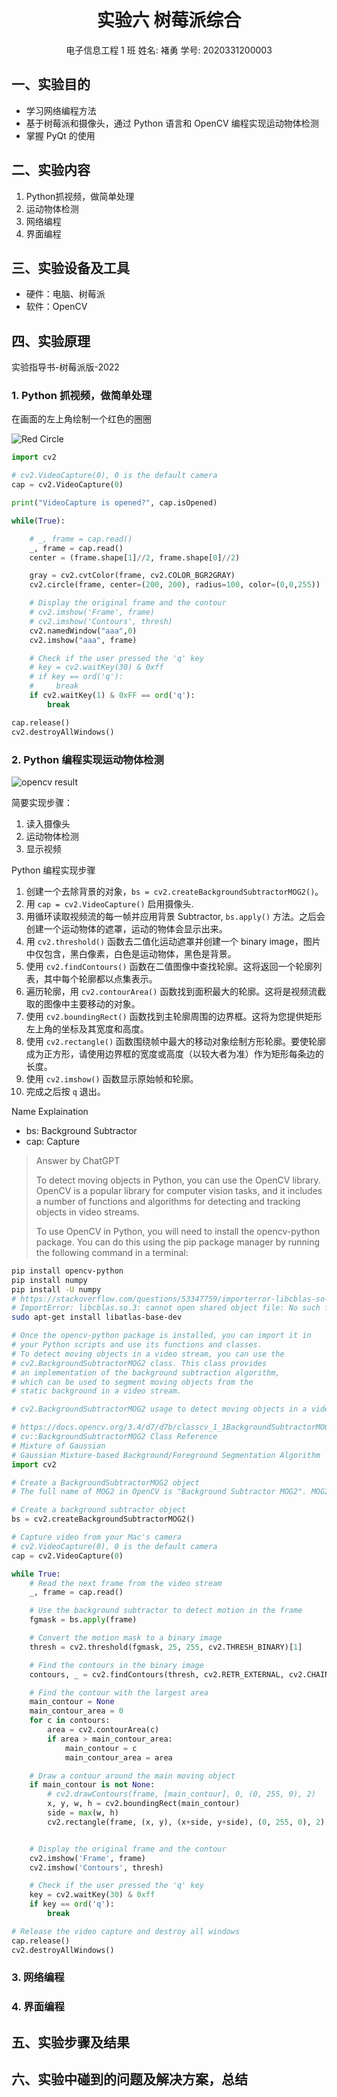 <!--
 * @Author: Frank Chu
 * @Date: 2022-11-29 10:17:13
 * @LastEditors: Frank Chu
 * @LastEditTime: 2022-12-06 13:15:56
 * @FilePath: /EE/Embeded-System/lab06-Project.md
 * @Description: 
 * 
 * Copyright (c) 2022 by Frank Chu, All Rights Reserved. 
-->

<!-- markdownlint-disable MD033 -->
# <center>实验六 树莓派综合</center>

<center>电子信息工程 1 班 姓名: 褚勇  学号: 2020331200003</center>

## 一、实验目的

* 学习网络编程方法
* 基于树莓派和摄像头，通过 Python 语言和 OpenCV 编程实现运动物体检测
* 掌握 PyQt 的使用

## 二、实验内容

1. Python抓视频，做简单处理
2. 运动物体检测
3. 网络编程
4. 界面编程

## 三、实验设备及工具

* 硬件：电脑、树莓派
* 软件：OpenCV

## 四、实验原理

实验指导书-树莓派版-2022

### 1. Python 抓视频，做简单处理

在画面的左上角绘制一个红色的圈圈

![Red Circle](lab06T1RedCircle.png)

```py
import cv2 

# cv2.VideoCapture(0), 0 is the default camera
cap = cv2.VideoCapture(0)

print("VideoCapture is opened?", cap.isOpened)

while(True):

    # _, frame = cap.read()
    _, frame = cap.read() 
    center = (frame.shape[1]//2, frame.shape[0]//2)

    gray = cv2.cvtColor(frame, cv2.COLOR_BGR2GRAY) 
    cv2.circle(frame, center=(200, 200), radius=100, color=(0,0,255))

    # Display the original frame and the contour
    # cv2.imshow('Frame', frame)
    # cv2.imshow('Contours', thresh)
    cv2.namedWindow("aaa",0) 
    cv2.imshow("aaa", frame)

    # Check if the user pressed the 'q' key
    # key = cv2.waitKey(30) & 0xff
    # if key == ord('q'):
    #     break
    if cv2.waitKey(1) & 0xFF == ord('q'):
        break

cap.release() 
cv2.destroyAllWindows()

```

### 2. Python 编程实现运动物体检测

![opencv result](lab05-opencv.png)

简要实现步骤：

1. 读入摄像头
2. 运动物体检测
3. 显示视频

Python 编程实现步骤

1. 创建一个去除背景的对象，`bs = cv2.createBackgroundSubtractorMOG2()`。
2. 用 `cap = cv2.VideoCapture()` 启用摄像头.
3. 用循环读取视频流的每一帧并应用背景 Subtractor, `bs.apply()` 方法。之后会创建一个运动物体的遮罩，运动的物体会显示出来。
4. 用 `cv2.threshold()` 函数去二值化运动遮罩并创建一个 binary image，图片中仅包含，黑白像素，白色是运动物体，黑色是背景。
5. 使用 `cv2.findContours()` 函数在二值图像中查找轮廓。这将返回一个轮廓列表，其中每个轮廓都以点集表示。
6. 遍历轮廓，用 `cv2.contourArea()` 函数找到面积最大的轮廓。这将是视频流截取的图像中主要移动的对象。
7. 使用 `cv2.boundingRect()` 函数找到主轮廓周围的边界框。这将为您提供矩形左上角的坐标及其宽度和高度。
8. 使用 `cv2.rectangle()` 函数围绕帧中最大的移动对象绘制方形轮廓。要使轮廓成为正方形，请使用边界框的宽度或高度（以较大者为准）作为矩形每条边的长度。
9. 使用 `cv2.imshow()` 函数显示原始帧和轮廓。
10. 完成之后按 `q` 退出。

Name Explaination

* bs: Background Subtractor
* cap: Capture

> Answer by ChatGPT
>
> To detect moving objects in Python, you can use the OpenCV library. OpenCV is a popular library for computer vision tasks, and it includes a number of functions and algorithms for detecting and tracking objects in video streams.
>
> To use OpenCV in Python, you will need to install the opencv-python package. You can do this using the pip package manager by running the following command in a terminal:

```bash
pip install opencv-python
pip install numpy
pip install -U numpy
# https://stackoverflow.com/questions/53347759/importerror-libcblas-so-3-cannot-open-shared-object-file-no-such-file-or-dire
# ImportError: libcblas.so.3: cannot open shared object file: No such file or directory
sudo apt-get install libatlas-base-dev
```

```py
# Once the opencv-python package is installed, you can import it in
# your Python scripts and use its functions and classes. 
# To detect moving objects in a video stream, you can use the 
# cv2.BackgroundSubtractorMOG2 class. This class provides 
# an implementation of the background subtraction algorithm, 
# which can be used to segment moving objects from the 
# static background in a video stream.

# cv2.BackgroundSubtractorMOG2 usage to detect moving objects in a video stream

# https://docs.opencv.org/3.4/d7/d7b/classcv_1_1BackgroundSubtractorMOG2.html
# cv::BackgroundSubtractorMOG2 Class Reference
# Mixture of Gaussian
# Gaussian Mixture-based Background/Foreground Segmentation Algorithm
import cv2

# Create a BackgroundSubtractorMOG2 object
# The full name of MOG2 in OpenCV is "Background Subtractor MOG2". MOG2 is a type of background subtraction algorithm that can be used in computer vision tasks to separate foreground objects from the background. It is part of the OpenCV library, which is a collection of algorithms and functions for computer vision and machine learning tasks. MOG2 is an updated version of the original MOG algorithm, and it is more effective at removing background noise and detecting moving objects.

# Create a background subtractor object
bs = cv2.createBackgroundSubtractorMOG2()

# Capture video from your Mac's camera
# cv2.VideoCapture(0), 0 is the default camera
cap = cv2.VideoCapture(0)

while True:
    # Read the next frame from the video stream
    _, frame = cap.read()

    # Use the background subtractor to detect motion in the frame
    fgmask = bs.apply(frame)

    # Convert the motion mask to a binary image
    thresh = cv2.threshold(fgmask, 25, 255, cv2.THRESH_BINARY)[1]

    # Find the contours in the binary image
    contours, _ = cv2.findContours(thresh, cv2.RETR_EXTERNAL, cv2.CHAIN_APPROX_SIMPLE)

    # Find the contour with the largest area
    main_contour = None
    main_contour_area = 0
    for c in contours:
        area = cv2.contourArea(c)
        if area > main_contour_area:
            main_contour = c
            main_contour_area = area

    # Draw a contour around the main moving object
    if main_contour is not None:
        # cv2.drawContours(frame, [main_contour], 0, (0, 255, 0), 2)
        x, y, w, h = cv2.boundingRect(main_contour)
        side = max(w, h)
        cv2.rectangle(frame, (x, y), (x+side, y+side), (0, 255, 0), 2)


    # Display the original frame and the contour
    cv2.imshow('Frame', frame)
    cv2.imshow('Contours', thresh)

    # Check if the user pressed the 'q' key
    key = cv2.waitKey(30) & 0xff
    if key == ord('q'):
        break

# Release the video capture and destroy all windows
cap.release()
cv2.destroyAllWindows()
```

### 3. 网络编程



### 4. 界面编程

## 五、实验步骤及结果

## 六、实验中碰到的问题及解决方案，总结
